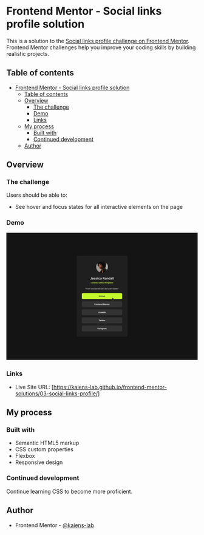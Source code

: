 # Frontend Mentor - Social links profile solution

This is a solution to the [Social links profile challenge on Frontend Mentor](https://www.frontendmentor.io/challenges/social-links-profile-UG32l9m6dQ). Frontend Mentor challenges help you improve your coding skills by building realistic projects.

## Table of contents

- [Frontend Mentor - Social links profile solution](#frontend-mentor---social-links-profile-solution)
  - [Table of contents](#table-of-contents)
  - [Overview](#overview)
    - [The challenge](#the-challenge)
    - [Demo](#demo)
    - [Links](#links)
  - [My process](#my-process)
    - [Built with](#built-with)
    - [Continued development](#continued-development)
  - [Author](#author)

## Overview

### The challenge

Users should be able to:

- See hover and focus states for all interactive elements on the page

### Demo

![](./design/active-states.jpg)

### Links

- Live Site URL: [https://kaiens-lab.github.io/frontend-mentor-solutions/03-social-links-profile/]

## My process

### Built with

- Semantic HTML5 markup
- CSS custom properties
- Flexbox
- Responsive design

### Continued development

Continue learning CSS to become more proficient.

## Author

- Frontend Mentor - [@kaiens-lab](https://www.frontendmentor.io/profile/kaiens-lab)
